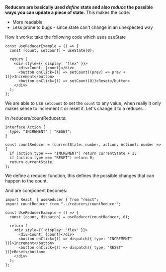 **Reducers are basically used *define* state and also *reduce* the possible ways you can update a piece of state.** This makes the code:
- More readable
- Less prone to bugs - since state can't change in an unexpected way

How it works: take the following code which uses useState
```
const UseReducerExample = () => {
  const [count, setCount] = useState(0);
  
  return (
    <div style={{ display: "flex" }}>
      <div>Count: {count}</div>
      <button onClick={() => setCount((prev) => prev + 1)}>Increment</button>
      <button onClick={() => setCount(0)}>Reset</button>
    </div>
  );
};
```
We are able to use `setCount` to set the `count` to any value, when really it only makes sense to increment it or reset it.
Let's change it to a reducer...

In /reducers/countReducer.ts:
```
interface Action {
  type: "INCREMENT" | "RESET";
}

const countReducer = (currentState: number, action: Action): number => {
  if (action.type === "INCREMENT") return currentState + 1;
  if (action.type === "RESET") return 0;
  return currentState;
};
```
We define a reducer function, this defines the possible changes that can happen to the count.

And are component becomes:
```
import React, { useReducer } from "react";
import countReducer from "../reducers/countReducer";

const UseReducerExample = () => {
  const [count, dispatch] = useReducer(countReducer, 0);

  return (
    <div style={{ display: "flex" }}>
      <div>Count: {count}</div>
      <button onClick={() => dispatch({ type: "INCREMENT" })}>Increment</button>
      <button onClick={() => dispatch({ type: "RESET" })}>Reset</button>
    </div>
  );
};
```